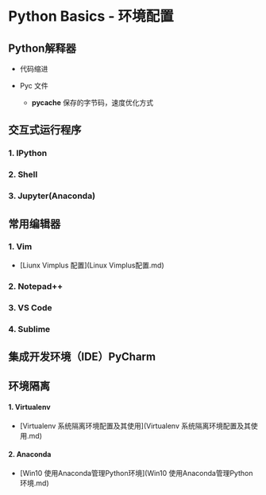 # Python Basics - 环境配置

##  Python解释器

- 代码缩进
- Pyc 文件

    - __pycache__ 保存的字节码，速度优化方式



##  交互式运行程序

### 1. IPython

### 2. Shell

### 3. Jupyter(Anaconda)



## 常用编辑器

### 1. Vim

- [Liunx Vimplus 配置](Linux Vimplus配置.md)

### 2. Notepad++

### 3. VS Code

### 4. Sublime



##  集成开发环境（IDE）PyCharm



##  环境隔离

#### 1. Virtualenv

- [Virtualenv 系统隔离环境配置及其使用](Virtualenv 系统隔离环境配置及其使用.md)

#### 2. Anaconda

- [Win10 使用Anaconda管理Python环境](Win10 使用Anaconda管理Python环境.md)